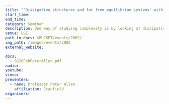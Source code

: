 ```yaml
---
title: "'Dissipative structures and far from equilibrium systems' with Professor Peter Allen"
start_time: 
end_time: 
category: Seminar
description: One way of studying complexity is by looking at dissipative structures which are open systems exchanging energy, matter or information with their environment and when pushed far-from-equilibrium create new structures and order. 
venue: LSE
path_to_docs: $BUCKET/events/2002/
img_path: /images/events/2002
external_website: 

docs: 
  - SG20FebPeterAllen.pdf
audio: 
youtube: 
vimeo: 
presenters: 
  - name: Professor Peter Allen
    affiliation: Cranfield
organisers: 
---
```


